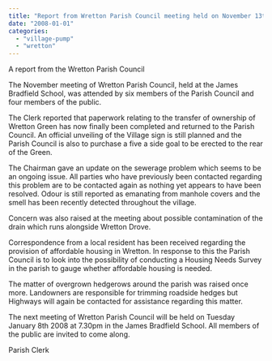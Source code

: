 ```yaml
---
title: "Report from Wretton Parish Council meeting held on November 13th 2007"
date: "2008-01-01"
categories: 
  - "village-pump"
  - "wretton"
---
```


A report from the Wretton Parish Council

The November meeting of Wretton Parish Council, held at the James Bradfield School, was attended by six members of the Parish Council and four members of the public.

The Clerk reported that paperwork relating to the transfer of ownership of Wretton Green has now finally been completed and returned to the Parish Council. An official unveiling of the Village sign is still planned and the Parish Council is also to purchase a five a side goal to be erected to the rear of the Green.

The Chairman gave an update on the sewerage problem which seems to be an ongoing issue. All parties who have previously been contacted regarding this problem are to be contacted again as nothing yet appears to have been resolved. Odour is still reported as emanating from manhole covers and the smell has been recently detected throughout the village.

Concern was also raised at the meeting about possible contamination of the drain which runs alongside Wretton Drove.

Correspondence from a local resident has been received regarding the provision of affordable housing in Wretton. In response to this the Parish Council is to look into the possibility of conducting a Housing Needs Survey in the parish to gauge whether affordable housing is needed.

The matter of overgrown hedgerows around the parish was raised once more. Landowners are responsible for trimming roadside hedges but Highways will again be contacted for assistance regarding this matter.

The next meeting of Wretton Parish Council will be held on Tuesday January 8th 2008 at 7.30pm in the James Bradfield School. All members of the public are invited to come along.

Parish Clerk
